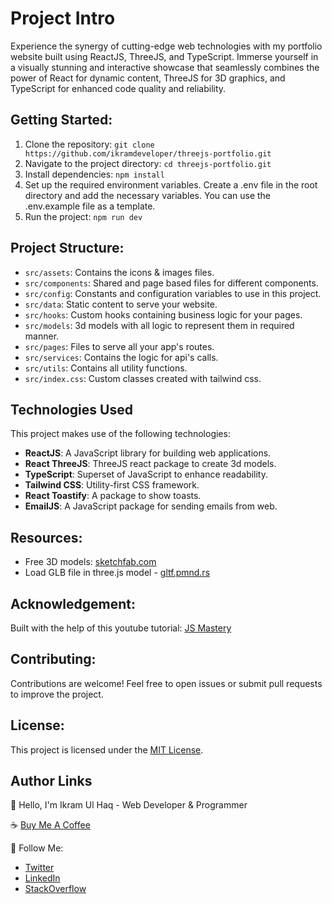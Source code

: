# Project Intro

Experience the synergy of cutting-edge web technologies with my portfolio website built using ReactJS, ThreeJS, and TypeScript. Immerse yourself in a visually stunning and interactive showcase that seamlessly combines the power of React for dynamic content, ThreeJS for 3D graphics, and TypeScript for enhanced code quality and reliability.

## Getting Started:

1. Clone the repository: `git clone https://github.com/ikramdeveloper/threejs-portfolio.git`
2. Navigate to the project directory: `cd threejs-portfolio.git`
3. Install dependencies: `npm install`
4. Set up the required environment variables. Create a .env file in the root directory and add the necessary variables. You can use the .env.example file as a template.
5. Run the project: `npm run dev`

## Project Structure:

- `src/assets`: Contains the icons & images files.
- `src/components`: Shared and page based files for different components.
- `src/config`: Constants and configuration variables to use in this project.
- `src/data`: Static content to serve your website.
- `src/hooks`: Custom hooks containing business logic for your pages.
- `src/models`: 3d models with all logic to represent them in required manner.
- `src/pages`: Files to serve all your app's routes.
- `src/services`: Contains the logic for api's calls.
- `src/utils`: Contains all utility functions.
- `src/index.css`: Custom classes created with tailwind css.

## Technologies Used

This project makes use of the following technologies:

- **ReactJS**: A JavaScript library for building web applications.
- **React ThreeJS**: ThreeJS react package to create 3d models.
- **TypeScript**: Superset of JavaScript to enhance readability.
- **Tailwind CSS**: Utility-first CSS framework.
- **React Toastify**: A package to show toasts.
- **EmailJS**: A JavaScript package for sending emails from web.

## Resources:

- Free 3D models: [sketchfab.com](https://sketchfab.com/3d-models/popular)
- Load GLB file in three.js model - [gltf.pmnd.rs](https://gltf.pmnd.rs/)

## Acknowledgement:

Built with the help of this youtube tutorial: [JS Mastery](https://github.com/adrianhajdin/3D_portfolio/)

## Contributing:

Contributions are welcome! Feel free to open issues or submit pull requests to improve the project.

## License:

This project is licensed under the [MIT License](LICENSE.md).

## Author Links

👋 Hello, I'm Ikram Ul Haq - Web Developer & Programmer

☕ [Buy Me A Coffee](https://www.buymeacoffee.com/ikramdev)

🚀 Follow Me:

- [Twitter](https://twitter.com/ikramdeveloper)
- [LinkedIn](https://www.linkedin.com/in/ikramdeveloper/)
- [StackOverflow](https://stackoverflow.com/users/13859212/ikram-ul-haq)
